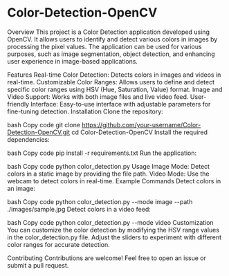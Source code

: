 # Color-Detection-OpenCV
Overview
This project is a Color Detection application developed using OpenCV. It allows users to identify and detect various colors in images by processing the pixel values. The application can be used for various purposes, such as image segmentation, object detection, and enhancing user experience in image-based applications.

Features
Real-time Color Detection: Detects colors in images and videos in real-time.
Customizable Color Ranges: Allows users to define and detect specific color ranges using HSV (Hue, Saturation, Value) format.
Image and Video Support: Works with both image files and live video feed.
User-friendly Interface: Easy-to-use interface with adjustable parameters for fine-tuning detection.
Installation
Clone the repository:

bash
Copy code
git clone https://github.com/your-username/Color-Detection-OpenCV.git
cd Color-Detection-OpenCV
Install the required dependencies:

bash
Copy code
pip install -r requirements.txt
Run the application:

bash
Copy code
python color_detection.py
Usage
Image Mode: Detect colors in a static image by providing the file path.
Video Mode: Use the webcam to detect colors in real-time.
Example Commands
Detect colors in an image:

bash
Copy code
python color_detection.py --mode image --path ./images/sample.jpg
Detect colors in a video feed:

bash
Copy code
python color_detection.py --mode video
Customization
You can customize the color detection by modifying the HSV range values in the color_detection.py file. Adjust the sliders to experiment with different color ranges for accurate detection.

Contributing
Contributions are welcome! Feel free to open an issue or submit a pull request.

